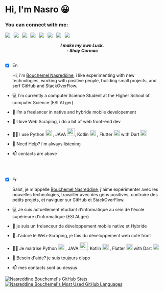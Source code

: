 # Hi, I'm Nasro 😀

### You can connect with me:


<a href="https://n-bouchemel.engineer/" target="_blank"><img src="https://img.shields.io/badge/Portfolio-0A192F?style=for-the-badge&logo=TopCoder&logoColor=38BCA3"></img></a>&nbsp;&nbsp;
<a href="https://www.linkedin.com/in/n-bouchemel/" target="_blank"><img src="https://img.shields.io/badge/LinkedIn-0077B5?style=for-the-badge&logo=linkedin&logoColor=white"></img></a>&nbsp;&nbsp;
<a href="mailto:bouchemelnasreddine@gmail.com"><img src="https://img.shields.io/badge/Gmail-D14836?style=for-the-badge&logo=gmail&logoColor=white"></img></a>&nbsp;&nbsp;
<a href="https://github.com/Bouchemel-Nasreddine"><img src="https://img.shields.io/badge/GitHub-100000?style=for-the-badge&logo=github&logoColor=white"></img></a>&nbsp;&nbsp;
<a href="https://stackoverflow.com/users/11360812/nasreddine-bouchemel"><img src="https://img.shields.io/badge/Stack_Overflow-FE7A16?style=for-the-badge&logo=stack-overflow&logoColor=white"></img></a>&nbsp;&nbsp;
<a href="https://web.facebook.com/nasreddine.bouchemel.1/"><img src="https://img.shields.io/badge/Facebook-1877F2?style=for-the-badge&logo=facebook&logoColor=white"></img></a>&nbsp;&nbsp;
<a href="https://www.instagram.com/carinosoh/"><img src="https://img.shields.io/badge/Instagram-E4405F?style=for-the-badge&logo=instagram&logoColor=white"></img></a>&nbsp;&nbsp;
<a href="https://twitter.com/nasro_bl"><img src="https://img.shields.io/badge/Twitter-1DA1F2?style=for-the-badge&logo=twitter&logoColor=white"></img></a>&nbsp;&nbsp;

<p align='center'><em><b>I make my own Luck.</b></em>
<br/>
 <em><b>- Shay Cormac</b></em>
<br><br/>
  
* [x] En
  
  Hi, i'm [Bouchemel Nasreddine](https://github.com/Bouchemel-Nasreddine), i like experimenting with new technologies, working with positive people, building small projects, and serf GitHub and StackOverFlow. 

- 💻 I’m currently a computer Science Student at the Higher School of computer Science (ESI ALger) 
- 📱  I’m a freelancer in native and hybride mobile developement 
- 📝 I love Web Scraping, i do a bit of web front-end dev  
- 👨‍💻 I use Python <img src="https://img.icons8.com/color/48/000000/python.png" alt="Python" width="20" height="20"/> , JAVA <img width="25px" height="25px" src="https://img.icons8.com/color/48/000000/java-coffee-cup-logo.png" />, Kotlin <img src="https://img.icons8.com/color/48/000000/kotlin.png"  width="20px" height="20px"/> , Flutter <img width="20px" height="20px" src="https://img.icons8.com/color/452/flutter.png"/> with Dart <img src="https://img.icons8.com/color/48/000000/dart.png"  width="20px" height="20px" />  
- 💬 Need Help? i'm always listening
- 📫 contacts are above
 
  <br><br>
  
* [x] Fr

   Salut, je m'appelle [Bouchemel Nasreddine](https://github.com/Bouchemel-Nasreddine), j'aime expérimenter avec les nouvelles technologies, travailler avec des gens positives, contruire des petits projets, et naviguer sur GitHub et StackOverFlow.
  
- 💻 Je suis actuellement étudiant d'informatique au sein de l'école supérieure d'informatique (ESI ALger) 
- 📱  je suis un frelanceur de développement mobile native et Hybride
- 📝 J'adore le Web-Scraping, je fais du développement web coté front 
- 👨‍💻 Je maitrise Python <img src="https://img.icons8.com/color/48/000000/python.png" alt="Python" width="20" height="20"/> , JAVA <img width="25px" height="25px" src="https://img.icons8.com/color/48/000000/java-coffee-cup-logo.png" />, Kotlin <img src="https://img.icons8.com/color/48/000000/kotlin.png"  width="20px" height="20px"/> , Flutter <img width="20px" height="20px" src="https://img.icons8.com/color/452/flutter.png"/> with Dart <img src="https://img.icons8.com/color/48/000000/dart.png"  width="20px" height="20px" />  
- 💬 Besoin d'aide? je suis toujours dispo
 
- 📫 mes contacts sont au dessus
 
<a href="https://github.com/anuraghazra/github-readme-stats">
  <img align="top" src="https://github-readme-stats.vercel.app/api?username=Bouchemel-Nasreddine&count_private=true&show_icons=true&bg_color=30,e96443,904e95&title_color=fff&text_color=fff" alt="Nasreddine Bouchemel's GitHub Stats" />
</a>
 
<a href="https://github.com/anuraghazra/github-readme-stats">
  <img align="top" src="https://github-readme-stats.vercel.app/api/top-langs/?username=Bouchemel-Nasreddine&count_private=true&theme=dracula&show_icons=true&hide=css&layout=compact&card_width=270" alt="Nasreddine Bouchemel's Most Used GitHub Languages" />
</a>
  
